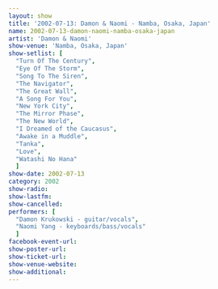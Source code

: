 ```yaml
---
layout: show
title: '2002-07-13: Damon & Naomi - Namba, Osaka, Japan'
name: 2002-07-13-damon-naomi-namba-osaka-japan
artist: 'Damon & Naomi'
show-venue: 'Namba, Osaka, Japan'
show-setlist: [
  "Turn Of The Century",
  "Eye Of The Storm",
  "Song To The Siren",
  "The Navigator",
  "The Great Wall",
  "A Song For You",
  "New York City",
  "The Mirror Phase",
  "The New World",
  "I Dreamed of the Caucasus",
  "Awake in a Muddle",
  "Tanka",
  "Love",
  "Watashi No Hana"
  ]
show-date: 2002-07-13
category: 2002
show-radio: 
show-lastfm: 
show-cancelled: 
performers: [
  "Damon Krukowski - guitar/vocals",
  "Naomi Yang - keyboards/bass/vocals"
  ]
facebook-event-url: 
show-poster-url: 
show-ticket-url: 
show-venue-website: 
show-additional: 
---
```


